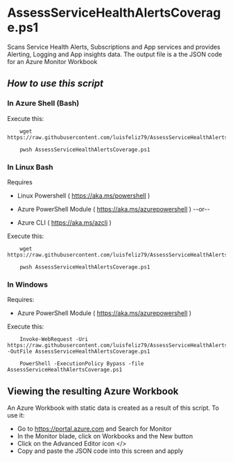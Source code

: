 # AssessServiceHealthAlertsCoverage.ps1

Scans Service Health Alerts, Subscriptions and App services and provides Alerting, Logging and App insights data.
The output file is a the JSON code for an Azure Monitor Workbook



## *How to use this script*


### In Azure Shell (Bash)

Execute this:

```
	wget https://raw.githubusercontent.com/luisfeliz79/AssessServiceHealthAlertsCoverage/main/AssessServiceHealthAlertsCoverage.ps1

	pwsh AssessServiceHealthAlertsCoverage.ps1
```

### In Linux Bash

Requires
- Linux Powershell ( https://aka.ms/powershell )

- Azure PowerShell Module ( https://aka.ms/azurepowershell )
	--or--
- Azure CLI	            ( https://aka.ms/azcli )


Execute this:
```
	wget https://raw.githubusercontent.com/luisfeliz79/AssessServiceHealthAlertsCoverage/main/AssessServiceHealthAlertsCoverage.ps1

	pwsh AssessServiceHealthAlertsCoverage.ps1
```

### In Windows

Requires:
- Azure PowerShell Module ( https://aka.ms/azurepowershell )


Execute this:
```
	Invoke-WebRequest -Uri https://raw.githubusercontent.com/luisfeliz79/AssessServiceHealthAlertsCoverage/main/AssessServiceHealthAlertsCoverage.ps1 -OutFile AssessServiceHealthAlertsCoverage.ps1

	PowerShell -ExecutionPolicy Bypass -file AssessServiceHealthAlertsCoverage.ps1
```

## Viewing the resulting Azure Workbook

An Azure Workbook with static data is created as a result of this script.
To use it:
- Go to https://portal.azure.com and Search for Monitor
- In the Monitor blade, click on Workbooks and the New button
- Click on the Advanced Editor icon </>
- Copy and paste the JSON code into this screen and apply





